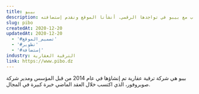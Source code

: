 ```yaml
---
title: بيبو
description: تعاونت يونيفارواب مع بيبو في تواجدها الرقمي. أنشأنا الموقع ونقدم إستضافته.
slug: pibo
createdAt: 2020-12-20
updatedAt: 2020-12-20
  - '#تصميم_الموقع'
  - '#تطوير'
  - '#إستضافة'
industry: الترقية العقارية
link: https://www.pibo.dz
---
```


بيبو هي شركة ترقية عقارية تم إنشاؤها في عام 2014 من قبل المؤسس ومدير شركة صوبروفور، الذي اكتسب خلال العقد الماضي خبرة كبيرة في المجال.
